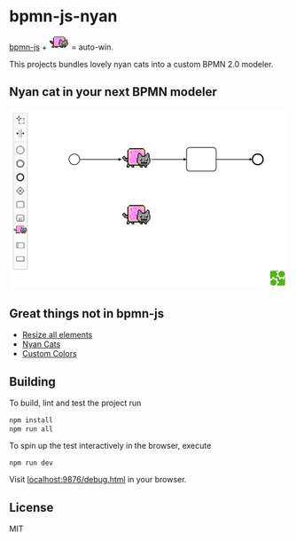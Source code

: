 # bpmn-js-nyan

[bpmn-js](https://github.com/bpmn-io/bpmn-js) + !["nyan cat in the wild"](./docs/cat.gif) = auto-win.

This projects bundles lovely nyan cats into a custom BPMN 2.0 modeler.


## Nyan cat in your next BPMN modeler

!["nyan cat in bpmn-js"](./docs/screencast.gif)


## Great things not in bpmn-js

* [Resize all elements](./lib/resize-all-rules)
* [Nyan Cats](./lib/nyan)
* [Custom Colors](./lib/color-picker)


## Building

To build, lint and test the project run

```
npm install
npm run all
```

To spin up the test interactively in the browser, execute

```
npm run dev
```

Visit [localhost:9876/debug.html](http://localhost:9876/debug.html) in your browser.


## License

MIT
